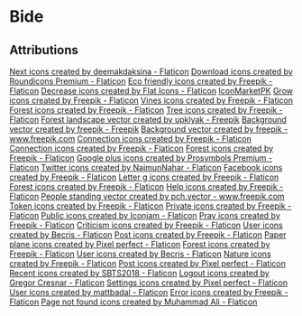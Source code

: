 # Bide

## Attributions

[Next icons created by deemakdaksina - Flaticon]("https://www.flaticon.com/free-icons/next")
[Download icons created by Roundicons Premium - Flaticon]("https://www.flaticon.com/free-icons/download")
[Eco friendly icons created by Freepik - Flaticon]("https://www.flaticon.com/free-icons/eco-friendly")
[Decrease icons created by Flat Icons - Flaticon]("https://www.flaticon.com/free-icons/decrease")
[IconMarketPK]("https://www.flaticon.com/authors/iconmarketpk")
[Grow icons created by Freepik - Flaticon]("https://www.flaticon.com/free-icons/grow")
[Vines icons created by Freepik - Flaticon]("https://www.flaticon.com/free-icons/vines")
[Forest icons created by Freepik - Flaticon]("https://www.flaticon.com/free-icons/forest")
[Tree icons created by Freepik - Flaticon]("https://www.flaticon.com/free-icons/tree")
<a href='https://www.freepik.com/vectors/forest-landscape'>Forest landscape vector created by upklyak - Freepik</a>
<a href='https://www.freepik.com/vectors/background'>Background vector created by freepik - Freepik</a>
<a href='https://www.freepik.com/vectors/background'>Background vector created by freepik - www.freepik.com</a>
<a href="https://www.flaticon.com/free-icons/connection" title="connection icons">Connection icons created by Freepik - Flaticon</a>\
<a href="https://www.flaticon.com/free-icons/connection" title="connection icons">Connection icons created by Freepik - Flaticon</a>
<a href="https://www.flaticon.com/free-icons/forest" title="forest icons">Forest icons created by Freepik - Flaticon</a>
<a href="https://www.flaticon.com/free-icons/google-plus" title="google plus icons">Google plus icons created by Prosymbols Premium - Flaticon</a>
<a href="https://www.flaticon.com/free-icons/twitter" title="twitter icons">Twitter icons created by NajmunNahar - Flaticon</a>
<a href="https://www.flaticon.com/free-icons/facebook" title="facebook icons">Facebook icons created by Freepik - Flaticon</a>
<a href="https://www.flaticon.com/free-icons/letter-g" title="letter g icons">Letter g icons created by Freepik - Flaticon</a>
<a href="https://www.flaticon.com/free-icons/forest" title="forest icons">Forest icons created by Freepik - Flaticon</a>
<a href="https://www.flaticon.com/free-icons/help" title="help icons">Help icons created by Freepik - Flaticon</a>
<a href='https://www.freepik.com/vectors/people-standing'>People standing vector created by pch.vector - www.freepik.com</a>
<a href="https://www.flaticon.com/free-icons/token" title="token icons">Token icons created by Freepik - Flaticon</a>
<a href="https://www.flaticon.com/free-icons/private" title="private icons">Private icons created by Freepik - Flaticon</a>
<a href="https://www.flaticon.com/free-icons/public" title="public icons">Public icons created by Iconjam - Flaticon</a>
<a href="https://www.flaticon.com/free-icons/pray" title="pray icons">Pray icons created by Freepik - Flaticon</a>
<a href="https://www.flaticon.com/free-icons/criticism" title="criticism icons">Criticism icons created by Freepik - Flaticon</a>
<a href="https://www.flaticon.com/free-icons/user" title="user icons">User icons created by Becris - Flaticon</a>
<a href="https://www.flaticon.com/free-icons/post" title="post icons">Post icons created by Freepik - Flaticon</a>
<a href="https://www.flaticon.com/free-icons/paper-plane" title="paper plane icons">Paper plane icons created by Pixel perfect - Flaticon</a>
<a href="https://www.flaticon.com/free-icons/forest" title="forest icons">Forest icons created by Freepik - Flaticon</a>
<a href="https://www.flaticon.com/free-icons/user" title="user icons">User icons created by Becris - Flaticon</a>
<a href="https://www.flaticon.com/free-icons/nature" title="nature icons">Nature icons created by Freepik - Flaticon</a>
<a href="https://www.flaticon.com/free-icons/post" title="post icons">Post icons created by Pixel perfect - Flaticon</a>
<a href="https://www.flaticon.com/free-icons/recent" title="recent icons">Recent icons created by SBTS2018 - Flaticon</a>
<a href="https://www.flaticon.com/free-icons/logout" title="logout icons">Logout icons created by Gregor Cresnar - Flaticon</a>
<a href="https://www.flaticon.com/free-icons/settings" title="settings icons">Settings icons created by Pixel perfect - Flaticon</a>
<a href="https://www.flaticon.com/free-icons/user" title="user icons">User icons created by mattbadal - Flaticon</a>
<a href="https://www.flaticon.com/free-icons/error" title="error icons">Error icons created by Freepik - Flaticon</a>
<a href="https://www.flaticon.com/free-icons/page-not-found" title="page not found icons">Page not found icons created by Muhammad Ali - Flaticon</a>
